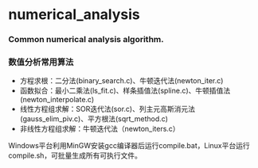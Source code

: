 # numerical_analysis

### Common numerical analysis algorithm. 
### 数值分析常用算法


- 方程求根：二分法(binary_search.c)、牛顿迭代法(newton_iter.c)
- 函数拟合：最小二乘法(ls_fit.c)、样条插值法(spline.c)、牛顿插值法(newton_interpolate.c)
- 线性方程组求解：SOR迭代法(sor.c)、列主元高斯消元法(gauss_elim_piv.c)、平方根法(sqrt_method.c)
- 非线性方程组求解：牛顿迭代法（newton_iters.c）

Windows平台利用MinGW安装gcc编译器后运行compile.bat，Linux平台运行compile.sh，可批量生成所有可执行文件。